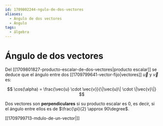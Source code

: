 ```yaml
---
id: 1709802244-ngulo-de-dos-vectores
aliases:
  - Ángulo de dos vectores
  - Ángulo
tags:
  - álgebra
---
```


# Ángulo de dos vectores

Del [[1709801827-producto-escalar-de-dos-vectores|producto escalar]] se deduce que el ángulo entre dos [[1709799641-vector-fijo|vectores]] $\vec{u}$ y $\vec{v}$ es:

$$
\cos(\alpha) = \frac{\vec{u} \cdot \vec{v}}{\|\vec{u}\| \cdot \|\vec{v}\|}
$$

Dos vectores son **perpendiculares** si su producto escalar es $0$, es decir, si el ángulo entre ellos es de $\frac{\pi}{2} \approx 90\degree$. 

[[1709799713-mdulo-de-un-vector|]]
